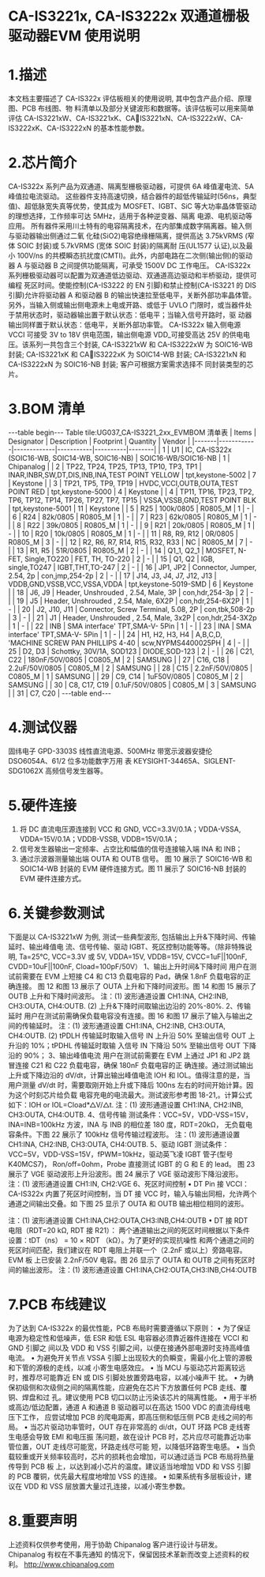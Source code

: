 # CA-IS3221x, CA-IS3222x 双通道栅极驱动器EVM 使用说明
 

#  1.描述
本文档主要描述了 CA-IS322x 评估板相关的使用说明, 其中包含产品介绍、原理图、PCB 布线图、物
料清单以及部分关键波形和数据等。该评估板可以用来简单评估 CA-IS3221xW、CA-IS3221xK、CA￾IS3221xN、CA-IS3222xW、CA-IS3222xK、CA-IS3222xN 的基本性能参数。


# 2.芯片简介
CA-IS322x 系列产品为双通道、隔离型栅极驱动器，可提供 6A 峰值灌电流、5A 峰值拉电流驱动。
这些器件支持高速切换，结合器件的超低传输延时(56ns，典型值)、超低脉宽失真等优势，使其成为
MOSFET、IGBT、SiC 等大功率晶体管驱动的理想选择，工作频率可达 5MHz，适用于各种逆变器、隔离
电源、电机驱动等应用。
所有器件采用川土特有的电容隔离技术，在内部集成数字隔离器。输入侧与驱动器输出侧通过二氧
化硅(SiO2)电容绝缘栅隔离，提供高达 3.75kVRMS (窄体 SOIC 封装)或 5.7kVRMS (宽体 SOIC 封装)的隔离耐
压(UL1577 认证),以及最小 100V/ns 的共模瞬态抗扰度(CMTI)。此外，内部电路在二次侧(输出侧)的驱动
器 A 与驱动器 B 之间提供功能隔离，可承受 1500V DC 工作电压。
CA-IS322x 系列栅极驱动器可以配置为双通道低边驱动、双通道高边驱动和半桥驱动，提供可编程
死区时间。使能控制(CA-IS3222 的 EN 引脚)和禁止控制(CA-IS3221 的 DIS 引脚)允许将驱动器 A 和驱动器
B 的输出快速拉至低电平，关断外部功率晶体管。另外，当输入侧或输出侧电源未上电或开路、或低于
UVLO 门限时，或当器件处于禁用状态时，驱动器输出置于默认状态：低电平；当输入信号开路时，驱
动器输出同样置于默认状态：低电平，关断外部功率管。
CA-IS322x 输入侧电源 VCCI 可接受 3V to 18V 供电范围，输出侧电源 VDD_可接受高达 25V 的供电电
压。该系列一共包含三个封装, CA-IS3221xW 和 CA-IS3222xW 为 SOIC16-WB 封装; CA-IS3221xK 和 CA￾IS3222xK 为 SOIC14-WB 封装; CA-IS3221xN 和 CA-IS3222xN 为 SOIC16-NB 封装; 客户可根据方案需求选择不
同封装类型的芯片。


# 3.BOM 清单
---table begin---
Table tile:UG037_CA-IS3221_2xx_EVMBOM 清单表
| Items | Designator | Description | Footprint | Quantity | Vendor |
|-------|------------|-------------|-----------|----------|--------|
| 1     | U1         | IC, CA-IS322x (SOIC16-WB, SOIC14-WB, SOIC16-NB) | SOIC16-WB/SOIC16-NB | 1 | Chipanalog |
| 2     | TP22, TP24, TP25, TP13, TP10, TP3, TP1 | INAR,INBR,SW,DT,DIS,INB,INA,TEST POINT YELLOW | tpt,keystone-5002 | 7 | Keystone |
| 3     | TP21, TP5, TP9, TP19 | HVDC,VCCI,OUTB,OUTA,TEST POINT RED | tpt,keystone-5000 | 4 | Keystone |
| 4     | TP11, TP16, TP23, TP2, TP6, TP12, TP14, TP26, TP27, TP7, TP15 | VSSA,VSSB,GND,TEST POINT BLK | tpt,keystone-5001 | 11 | Keystone |
| 5     | R25        | 100k/0805   | R0805_M  | 1 | - |
| 6     | R24        | 82k/0805    | R0805_M  | 1 | - |
| 7     | R23        | 62k/0805    | R0805_M  | 1 | - |
| 8     | R22        | 39k/0805    | R0805_M  | 1 | - |
| 9     | R21        | 20k/0805    | R0805_M  | 1 | - |
| 10    | R20        | 10k/0805    | R0805_M  | 1 | - |
| 11    | R8, R9, R12 | 0R/0805    | R0805_M  | 3 | - |
| 12    | R2, R6, R7, R14, R15, R32, R33 | NC         | R0805_M  | 7 | - |
| 13    | R1, R5     | 51R/0805   | R0805_M  | 2 | - |
| 14    | Q1_1, Q2_1 | MOSFET, N-FET, Single,TO220 | FET, TH, TO-220 | 2 | - |
| 15    | Q1, Q2     | IGB, single,TO247 | IGBT,THT,TO-247 | 2 | - |
| 16    | JP1, JP2   | Connector, Jumper, 2.54, 2p | con,jmp,254-2p | 2 | - |
| 17    | J14, J3, J4, J7, J12, J13 | VDDB,GND,VSSB,VCC,VSSA,VDDA | tpt,keystone-5019-SMD | 6 | Keystone |
| 18    | J6, J9     | Header, Unshrouded , 2.54, Male, 3P | con,hdr,254-3p | 2 | - |
| 19    | J5         | Header, Unshrouded , 2.54, Male, 6X2P | con,hdr,254-6X2P | 1 | - |
| 20    | J2, J10, J11 | Connector, Screw Terminal, 5.08, 2P | con,tbk,508-2p | 3 | - |
| 21    | J1         | Header, Unshrouded , 2.54, Male, 3x2P | con,hdr,254-3X2p | 1 | - |
| 22    | INB        | SMA interface' TPT,SMA-V- 5Pin | 1 | - |
| 23    | INA        | SMA interface' TPT,SMA-V- 5Pin | 1 | - |
| 24    | H1, H2, H3, H4 | A,B,C,D, 'MACHINE SCREW PAN PHILLIPS 4-40 | scw,NYPMS4400025PH | 4 | - |
| 25    | D2, D3     | Schottky, 30V/1A, SOD123 | DIODE,SOD-123 | 2 | - |
| 26    | C21, C22   | 180nF/50V/0805 | C0805_M | 2 | SAMSUNG |
| 27    | C16, C18   | 2.2uF/50V/0805 | C0805_M | 2 | SAMSUNG |
| 28    | C15        | 2.2nF/50V/0805 | C0805_M | 1 | SAMSUNG |
| 29    | C9, C14    | 1uF50V/0805 | C0805_M | 2 | SAMSUNG |
| 30    | C8, C17, C19 | 0.1uF/50V/0805 | C0805_M | 3 | SAMSUNG |
| 31    | C7, C20    |
---table end---


# 4.测试仪器
固纬电子 GPD-3303S 线性直流电源、500MHz 带宽示波器安捷伦 DSO6054A、61/2 位多功能数字万用
表 KEYSIGHT-34465A、SIGLENT-SDG1062X 高频信号发生器等。


#  5.硬件连接
1. 将 DC 直流电压源连接到 VCC 和 GND, VCC=3.3V/0.1A；VDDA-VSSA, VDDA=15V/0.1A；VDDB-VSSB,
VDDB=15V/0.1A；
2. 信号发生器输出一定频率、占空比和幅值的信号连接输入端 INA 和 INB；
3. 通过示波器测量输出端 OUTA 和 OUTB 信号。
图 10 展示了 SOIC16-WB 和 SOIC14-WB 封装的 EVM 硬件连接方式。图 11 展示了 SOIC16-NB 封装的 EVM
硬件连接方式。



# 6.关键参数测试
下面是以 CA-IS3221xW 为例, 测试一些典型波形, 包括输出上升&下降时间、传输延时、输出峰值电
流、信号传输、驱动 IGBT、死区控制功能等等。（除非特殊说明, Ta=25℃, VCC=3.3V 或 5V, VDDA=15V,
VDDB=15V, CVCC=1uF||100nF, CVDD=10uF||100nF, Cload=100pF/50V）
1、输出上升时间&下降时间
用户在测试前需要在 EVM 上短接 C4 和 C13 负载电容的 Pad，确保 1.8nF 负载电容的正确连接。
图 12 和图 13 展示了 OUTA 上升和下降时间波形。图 14 和图 15 展示了 OUTB 上升和下降时间波形。
注：(1) 波形通道设置 CH1:INA, CH2:INB, CH3:OUTA, CH4:OUTB.
(2) 上升&下降时间取输出边沿的 20%-80%.
2、传输延时
用户在测试前需确保负载电容没有连接。图 16 和图 17 展示了输入与输出之间的传输延时。
注：(1) 波形通道设置 CH1:INA, CH2:INB, CH3:OUTA, CH4:OUTB.
(2) tPDLH 传输延时取输入信号 IN 上升沿 50% 至输出信号 OUT 上升沿的 10%；tPDHL 传输延时取输
入信号 IN 下降沿 50% 至输出信号 OUT 下降沿的 90%；
3、输出峰值电流
用户在测试前需要在 EVM 上通过 JP1 和 JP2 跳冒连接 C21 和 C22 负载电容，确保 180nF 负载电容的正
确连接。通过测试输出上升或下降边沿的 dV/dt，计算出输出峰值电流 IOH 和 IOL。值得注意的是，当
用户测量 dV/dt 时，需要取刚开始上升或下降后 100ns 左右的时间开始计算。因为这个时刻芯片给负载
电容充电的电流最大。测试波形参考图 18-21,。计算公式如下：IOH or IOL=Cload*△V/△t.
注：(1) 波形通道设置 CH1:INA, CH2:INB, CH3:OUTA, CH4:OUTB.
4、信号传输
测试条件：VCC=5V，VDD-VSS=15V，INA=INB=100kHz 方波，INA 与 INB 的相位差 180 度，RDT=20kΩ，
无负载电容条件。下图 22 展示了 100kHz 信号传输过程波形。
注：(1) 波形通道设置 CH1:INA, CH2:INB, CH3:OUTA, CH4:OUTB.
5、驱动 IGBT
测试条件：VCC=5V，VDD-VSS=15V，fPWM=10kHz，驱动英飞凌 IGBT 管子(型号 K40MCS7)，
Ron/off=0ohm，Probe 直接测试 IGBT 的 G 和 E 的 lead。
图 23 展示了 VGE 驱动波形上升沿波形。图 24 展示了 VGE 驱动波形下降沿波形。
注：(1) 波形通道设置 CH1:IN, CH2:VGE
6、死区时间控制
• DT Pin 接 VCCI：
CA-IS322x 内置了死区时间控制，当 DT 接 VCC 时，输入与输出同相，允许两个通道之间输出交叠。如
下图 25 显示了 OUTA 和 OUTB 输出相位相同的波形。

注：(1) 波形通道设置 CH1:INA,CH2:OUTA,CH3:INB,CH4:OUTB
• DT 接 RDT 电阻（RDT=20 kΩ, RDT 接 R21）：
两个通道输出之间的死区时间根据以下条件设置：tDT（ns） = 10 × RDT （kΩ）。为了更好的实现抗噪性
和两个通道之间的死区时间匹配，我们建议在 RDT 电阻上并联一个（2.2nF 或以上）旁路电容。EVM 板
上已安装 2.2nF/50V 电容。图 26 显示了 OUTA 和 OUTB 之间有死区时间的输出波形。
注：(1) 波形通道设置 CH1:INA,CH2:OUTA,CH3:INB,CH4:OUTB


# 7.PCB 布线建议
为了达到 CA-IS322x 的最优性能，PCB 布局时需要遵循以下原则：
• 为了保证电源为稳定性和低噪声，低 ESR 和低 ESL 电容器必须靠近器件连接在 VCCI 和 GND 引脚之
间以及 VDD 和 VSS 引脚之间，以便在接通外部电源时支持高峰值电流。
• 为避免开关节点 VSSA 引脚上出现较大的负瞬变，需最小化上管的源极和下管的源极的走线，以减
小寄生电感效应。
• 当 MCU 与驱动芯片距离较远时，推荐尽可能靠近 EN 或 DIS 引脚处放置旁路电容，以减小噪声干
扰。
• 为确保初级侧和次级侧之间的隔离性能，应避免在芯片下方放置任何 PCB 走线、覆铜、焊盘和过
孔。建议使用 PCB 切口以防止污染该芯片的隔离性能。
• 用于半桥或高边/低边配置，通道 A 和通道 B 驱动器可以在高达 1500 VDC 的直流母线电压下工作，
应尝试增加 PCB 的爬电距离，即高压侧和低压侧 PCB 走线之间的布局。
• 当芯片驱动功率管时，OUT 存在非常高的 di/dt，OUT 环路 PCB 走线寄生电感会导致 EMI 和电压振
荡问题，故在设计 PCB 时，芯片应尽可能靠近功率管位置，OUT 走线尽可能宽，环路走线尽可能
短，以降低环路寄生电感。
• 当负载较重或开关频率较高时，芯片的损耗也会增加，可以通过适当 PCB 布局将热量传导到 PCB 板
上，以达到减小芯片的温度。建议适当地增加 VDD 和 VSS 引脚的 PCB 覆铜，优先最大程度地增加
VSS 的连接。
• 如果系统有多层板设计，建议在 VDD 和 VSS 层放置大量过孔连接，以减小寄生参数。


# 8.重要声明
上述资料仅供参考使用，用于协助 Chipanalog 客户进行设计与研发。Chipanalog 有权在不事先通知
的情况下，保留因技术革新而改变上述资料的权利。
 http://www.chipanalog.com
